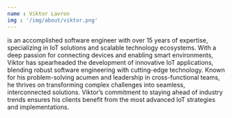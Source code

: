 ```yaml
---
name : Viktor Lavron
img : '/img/about/viktor.png'
---
```

is an accomplished software engineer with over 15 years of expertise, specializing in IoT solutions and scalable technology ecosystems. With a deep passion for connecting devices and enabling smart environments, Viktor has spearheaded the development of innovative IoT applications, blending robust software engineering with cutting-edge technology. Known for his problem-solving acumen and leadership in cross-functional teams, he thrives on transforming complex challenges into seamless, interconnected solutions. Viktor’s commitment to staying ahead of industry trends ensures his clients benefit from the most advanced IoT strategies and implementations.